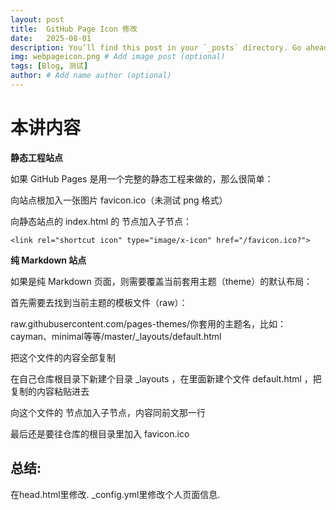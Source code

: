 ```yaml
---
layout: post
title:  GitHub Page Icon 修改
date:   2025-08-01
description: You’ll find this post in your `_posts` directory. Go ahead and edit it and re-build the site to see your changes. # Add post description (optional)
img: webpageicon.png # Add image post (optional)
tags: [Blog, 测试]
author: # Add name author (optional)
---
```

# 本讲内容

**静态工程站点**

如果 GitHub Pages 是用一个完整的静态工程来做的，那么很简单：

向站点根加入一张图片 favicon.ico（未测试 png 格式）

向静态站点的 index.html 的 <head> 节点加入子节点：

```
<link rel="shortcut icon" type="image/x-icon" href="/favicon.ico?">
```

**纯 Markdown 站点**

如果是纯 Markdown 页面，则需要覆盖当前套用主题（theme）的默认布局：

首先需要去找到当前主题的模板文件（raw）：

raw.githubusercontent.com/pages-themes/你套用的主题名，比如：cayman、minimal等等/master/_layouts/default.html

把这个文件的内容全部复制

在自己仓库根目录下新建个目录 _layouts ，在里面新建个文件 default.html ，把复制的内容粘贴进去

向这个文件的 <head> 节点加入子节点，内容同前文那一行

最后还是要往仓库的根目录里加入 favicon.ico

## 总结: 

在head.html里修改. _config.yml里修改个人页面信息.

